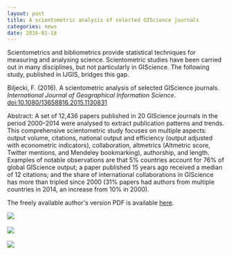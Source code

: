 ```yaml
---
layout: post
title: A scientometric analysis of selected GIScience journals
categories: news
date: 2016-01-18
---
```


Scientometrics and bibliometrics provide statistical techniques for measuring and analysing science. Scientometric studies have been carried out in many disciplines, but not particularly in GIScience. The following study, published in IJGIS, bridges this gap.

Biljecki, F. (2016). A scientometric analysis of selected GIScience journals. <i>International Journal of Geographical Information Science</i>. [doi:10.1080/13658816.2015.1130831](http://doi.org/10.1080/13658816.2015.1130831)

Abstract: A set of 12,436 papers published in 20 GIScience journals in the period 2000–2014 were analysed to extract publication patterns and trends. This comprehensive scientometric study focuses on multiple aspects: output volume, citations, national output and efficiency (output adjusted with econometric indicators), collaboration, altmetrics (Altmetric score, Twitter mentions, and Mendeley bookmarking), authorship, and length. Examples of notable observations are that 5% countries account for 76% of global GIScience output; a paper published 15 years ago received a median of 12 citations; and the share of international collaborations in GIScience has more than tripled since 2000 (31% papers had authors from multiple countries in 2014, an increase from 10% in 2000).

The freely available author's version PDF is available [here](http://filipbiljecki.com/publications/Biljecki2016iw.pdf).

<img src="{{ site.baseurl }}/img/2016/ijgis-scientometrics-1.png"/><br/><br/>
<img src="{{ site.baseurl }}/img/2016/ijgis-scientometrics-2.png"/><br/><br/>
<img src="{{ site.baseurl }}/img/2016/ijgis-scientometrics-3.png"/>
